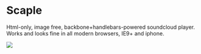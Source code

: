 Scaple
======

Html-only, image free, backbone+handlebars-powered soundcloud player.
Works and looks fine in all modern browsers, IE9+ and iphone.

<img src="http://artjock.github.com/scaple/static/i/promo.png"/>
